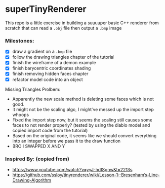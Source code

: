 # superTinyRenderer

This repo is a little exercise in building a suuuuper basic C++ renderer from scratch that can read a `.obj` file then output a `.bmp` image

### Milestones:
- [x] draw a gradient on a `.bmp` file
- [x] follow the drawing triangles chapter of the tutorial
- [x] finish the wireframe of a demon example
- [x] finish barycentric coordinates shading
- [x] finish removing hidden faces chapter
- [x] refactor model code into an object

Missing Triangles Prolbem:
- Apparently the new scale method is deleting some faces which is not good.
- It might not be the scaling algo, I might've messed up the import step whoops
- Fixed the import step now, but it seems the scaling still causes some faces to not render properly? (tested by using the diablo model and copied import code from the tutorial)
- Based on the original code, it seems like we should convert everything into an integer before we pass it to the draw function
- BRO I SWAPPED X AND Y 

### Inspired By: (copied from)
- https://www.youtube.com/watch?v=yyJ-hdISgnw&t=2213s
- https://github.com/ssloy/tinyrenderer/wiki/Lesson-1:-Bresenham’s-Line-Drawing-Algorithm
